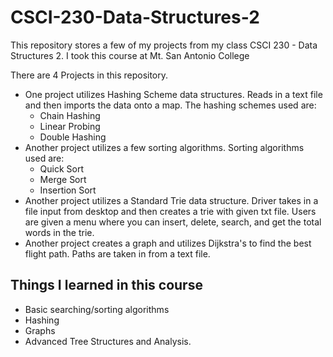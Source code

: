 # CSCI-230-Data-Structures-2
This repository stores a few of my projects from my class CSCI 230 - Data Structures 2.
I took this course at Mt. San Antonio College

There are 4 Projects in this repository. 

- One project utilizes Hashing Scheme data structures. Reads in a text file and then imports the data onto a map. The hashing schemes used are: 
  - Chain Hashing
  - Linear Probing
  - Double Hashing  
- Another project utilizes a few sorting algorithms. Sorting algorithms used are:
  - Quick Sort
  - Merge Sort
  - Insertion Sort
- Another project utilizes a Standard Trie data structure. Driver takes in a file input from desktop and then creates a trie with given txt file. Users are given a menu where you can insert, delete, search, and get the total words in the trie.
- Another project creates a graph and utilizes Dijkstra's to find the best flight path. Paths are taken in from a text file.


## Things I learned in this course
- Basic searching/sorting algorithms
- Hashing
- Graphs
- Advanced Tree Structures and Analysis.
